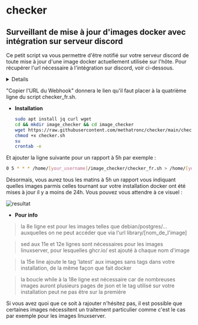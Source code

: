 # checker
## Surveillant de mise à jour d'images docker avec intégration sur serveur discord

Ce petit script va vous permettre d'être notifié sur votre serveur discord de toute mise à jour d'une image docker actuellement utilisée sur l'hôte.
Pour récupérer l'url nécessaire à l'intégration sur discord, voir ci-dessous.

<details>
  
![First](https://user-images.githubusercontent.com/58328740/134774122-ea3a12c8-13c3-42be-b93a-1d8880ecd8ec.png)
  
![Then](https://user-images.githubusercontent.com/58328740/134737215-1642581e-d109-4fcf-8c5c-0db47e28f886.png)
   
![Then](https://user-images.githubusercontent.com/58328740/134737233-01f0fa86-2766-4de8-8e75-bee694798dcb.png)
   
</details>

"Copier l'URL du Webhook" donnera le lien qu'il faut placer à la quatrième ligne du script checker_fr.sh.

* **Installation**

   ``` bash
   sudo apt install jq curl wget
   cd && mkdir image_checker && cd image_checker
   wget https://raw.githubusercontent.com/methatronc/checker/main/checker_fr.sh
   chmod +x checker.sh
   su
   crontab -e
   ```
Et ajouter la ligne suivante pour un rapport à 5h par exemple :
   ``` bash
   0 5 * * * /home/[your_username]/image_checker/checker_fr.sh > /home/[your_username]/image_checker/cron.log 2>&1
   ```
Désormais, vous aurez tous les matins à 5h un rapport vous indiquant quelles images parmis celles tournant sur votre installation docker ont été mises à jour il y a moins de 24h.
Vous pouvez vous attendre à ce visuel :

![resultat](https://user-images.githubusercontent.com/58328740/134887902-260a04de-9358-4e4f-9394-08e77037d18a.png)



* **Pour info**

 > la 8e ligne est pour les images telles que debian/postgres/... auxquelles on ne peut accéder que via l'url library/[nom_de_l'image]

 > sed aux 11e et 12e lignes sont nécessaires pour les images linuxserver, pour lesquelles ghcr.io/ est ajouté à chaque nom d'image

 > la 15e line ajoute le tag 'latest' aux images sans tags dans votre installation, de la même façon que fait docker

 > la boucle while à la 18e ligne est nécessaire car de nombreuses images auront plusieurs pages de json et le tag utilisé sur votre installation peut ne pas être sur la première

Si vous avez quoi que ce soit à rajouter n'hésitez pas, il est possible que certaines images nécessitent un traitement particulier comme c'est le cas par exemple pour les images linuxserver.

